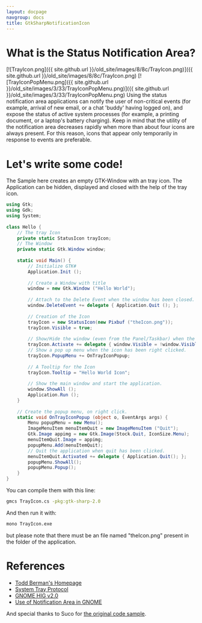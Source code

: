 ```yaml
---
layout: docpage
navgroup: docs
title: GtkSharpNotificationIcon
---
```


What is the Status Notification Area?
=====================================

[![TrayIcon.png]({{ site.github.url }}/old_site/images/8/8c/TrayIcon.png)]({{ site.github.url }}/old_site/images/8/8c/TrayIcon.png) [![TrayIconPopMenu.png]({{ site.github.url }}/old_site/images/3/33/TrayIconPopMenu.png)]({{ site.github.url }}/old_site/images/3/33/TrayIconPopMenu.png) Using the status notification area applications can notify the user of non-critical events (for example, arrival of new email, or a chat 'buddy' having logged on), and expose the status of active system processes (for example, a printing document, or a laptop's battery charging). Keep in mind that the utility of the notification area decreases rapidly when more than about four icons are always present. For this reason, icons that appear only temporarily in response to events are preferable.

Let's write some code!
======================

The Sample here creates an empty GTK-Window with an tray icon. The Application can be hidden, displayed and closed with the help of the tray icon.

``` csharp
using Gtk;
using Gdk;
using System;
 
class Hello {
    // The tray Icon
    private static StatusIcon trayIcon;
    // The Window
    private static Gtk.Window window;
 
    static void Main() {
        // Initialize GTK#
        Application.Init ();
 
        // Create a Window with title
        window = new Gtk.Window ("Hello World");
 
        // Attach to the Delete Event when the window has been closed.
        window.DeleteEvent += delegate { Application.Quit (); };
 
        // Creation of the Icon
        trayIcon = new StatusIcon(new Pixbuf ("theIcon.png"));
        trayIcon.Visible = true;
 
        // Show/Hide the window (even from the Panel/Taskbar) when the TrayIcon has been clicked.
        trayIcon.Activate += delegate { window.Visible = !window.Visible; };
        // Show a pop up menu when the icon has been right clicked.
        trayIcon.PopupMenu += OnTrayIconPopup;
 
        // A Tooltip for the Icon
        trayIcon.Tooltip = "Hello World Icon";
 
        // Show the main window and start the application.
        window.ShowAll ();
        Application.Run ();
    }
 
    // Create the popup menu, on right click.
    static void OnTrayIconPopup (object o, EventArgs args) {
        Menu popupMenu = new Menu();
        ImageMenuItem menuItemQuit = new ImageMenuItem ("Quit");
        Gtk.Image appimg = new Gtk.Image(Stock.Quit, IconSize.Menu);
        menuItemQuit.Image = appimg;
        popupMenu.Add(menuItemQuit);
        // Quit the application when quit has been clicked.
        menuItemQuit.Activated += delegate { Application.Quit(); };
        popupMenu.ShowAll();
        popupMenu.Popup();
    }
}
```

You can compile them with this line:

``` bash
gmcs TrayIcon.cs -pkg:gtk-sharp-2.0
```

And then run it with:

``` bash
mono TrayIcon.exe
```

but please note that there must be an file named "theIcon.png" present in the folder of the application.

References
==========

-   [Todd Berman's Homepage](http://off.net/~tberman/diary/)
-   [System Tray Protocol](http://www.freedesktop.org/wiki/Standards_2fsystemtray_2dspec)
-   [GNOME HIG v2.0](http://developer.gnome.org/projects/gup/hig/)
-   [Use of Notification Area in GNOME](http://developer.gnome.org/projects/gup/hig/2.0/desktop-notification-area.html)

And special thanks to Suco for [the original code sample](http://blog.wikifotos.org/2008/02/14/mono-c-y-los-iconos-en-la-bandeja-del-sistema/).

